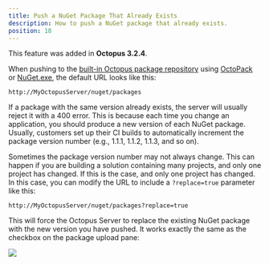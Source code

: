 ```yaml
---
title: Push a NuGet Package That Already Exists
description: How to push a NuGet package that already exists.
position: 18
---
```


This feature was added in **Octopus 3.2.4**.

When pushing to the [built-in Octopus package repository](/docs/packaging-applications/package-repositories/index.md) using [OctoPack](/docs/packaging-applications/creating-packages/nuget-packages/using-octopack/index.md) or [NuGet.exe](https://docs.microsoft.com/en-us/nuget/tools/nuget-exe-cli-reference), the default URL looks like this:

`http://MyOctopusServer/nuget/packages`

If a package with the same version already exists, the server will usually reject it with a 400 error. This is because each time you change an application, you should produce a new version of each NuGet package. Usually, customers set up their CI builds to automatically increment the package version number (e.g., 1.1.1, 1.1.2, 1.1.3, and so on).

Sometimes the package version number may not always change. This can happen if you are building a solution containing many projects, and only one project has changed. If this is the case, and only one project has changed. In this case, you can modify the URL to include a `?replace=true` parameter like this:

`http://MyOctopusServer/nuget/packages?replace=true`

This will force the Octopus Server to replace the existing NuGet package with the new version you have pushed. It works exactly the same as the checkbox on the package upload pane:

![](existing-package.png)
